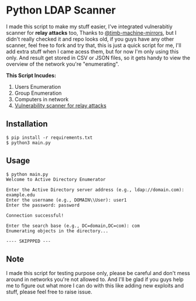 # Python LDAP Scanner

I made this script to make my stuff easier, I've integrated vulnerabitiy scanner for **relay attacks** too, Thanks to [@timb-machine-mirrors](https://github.com/timb-machine-mirrors/GoSecure-ldap-scanner), but I didn't really checked it and repo looks old, if you guys have any other scanner, feel free to fork and try that, this is just a quick script for me, I'll add extra stuff when I came acess them, but for now I'm only using this only. And result get stored in CSV or JSON files, so it gets handy to view the overview of the network you're "enumerating". 

**This Script Incudes:**
1. Users Enumeration
2. Group Enumeration 
3. Computers in network
4. [Vulnerability scanner for relay attacks ](https://github.com/timb-machine-mirrors/GoSecure-ldap-scanner)

## Installation
```
$ pip install -r requirements.txt
$ python3 main.py
```

## Usage
```
$ python main.py 
Welcome to Active Directory Enumerator

Enter the Active Directory server address (e.g., ldap://domain.com): example.edu
Enter the username (e.g., DOMAIN\\User): user1
Enter the password: password

Connection successful!

Enter the search base (e.g., DC=domain,DC=com): com
Enumerating objects in the directory...

---- SKIPPPED ---
```

## Note
I made this script for testing purpose only, please be careful and don't mess around in networks you're not allowed to. And I'll be glad if you guys help me to figure out what more I can do with this like adding new exploits and stuff, please feel free to raise issue. 